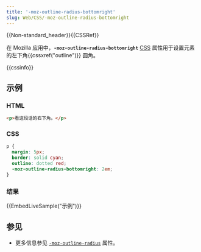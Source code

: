 ```yaml
---
title: '-moz-outline-radius-bottomright'
slug: Web/CSS/-moz-outline-radius-bottomright
---
```


{{Non-standard_header}}{{CSSRef}}

在 Mozilla 应用中，**`-moz-outline-radius-bottomright`** [CSS](/zh-CN/docs/Web/CSS) 属性用于设置元素的左下角{{cssxref("outline")}} 圆角。

{{cssinfo}}

## 示例

### HTML

```html
<p>看这段话的右下角。</p>
```

### CSS

```css
p {
  margin: 5px;
  border: solid cyan;
  outline: dotted red;
  -moz-outline-radius-bottomright: 2em;
}
```

### 结果

{{EmbedLiveSample("示例")}}

## 参见

- 更多信息参见 [`-moz-outline-radius`](/zh-CN/docs/Web/CSS/-moz-outline-radius) 属性。
